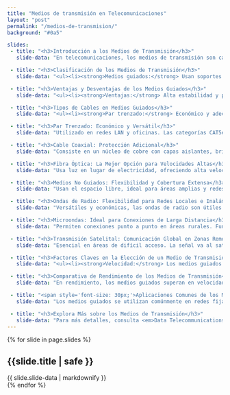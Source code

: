```yaml
---
title: "Medios de transmisión en Telecomunicaciones"
layout: "post"
permalink: "/medios-de-transmision/"
background: "#0a5"

slides:
 - title: "<h3>Introducción a los Medios de Transmisión</h3>"
   slide-data: "En telecomunicaciones, los medios de transmisión son canales a través de los cuales se envían datos de un punto a otro. Estos afectan la velocidad, alcance y calidad de la comunicación, y se clasifican en guiados y no guiados."

 - title: "<h3>Clasificación de los Medios de Transmisión</h3>"
   slide-data: "<ul><li><strong>Medios guiados:</strong> Usan soportes físicos como cables, proporcionando estabilidad y reduciendo interferencias.</li><li><strong>Medios no guiados:</strong> Utilizan ondas en el espacio libre (radio o microondas) para flexibilidad y cobertura extensa.</li></ul>"

 - title: "<h3>Ventajas y Desventajas de los Medios Guiados</h3>"
   slide-data: "<ul><li><strong>Ventajas:</strong> Alta estabilidad y protección contra interferencias, ideal para entornos urbanos.</li><li><strong>Desventajas:</strong> Costos de instalación y limitación de movilidad.</li></ul>"

 - title: "<h3>Tipos de Cables en Medios Guiados</h3>"
   slide-data: "<ul><li><strong>Par trenzado:</strong> Económico y adecuado para redes locales.</li><li><strong>Cable coaxial:</strong> Alta resistencia a interferencias, ideal para televisión e Internet de media velocidad.</li><li><strong>Fibra óptica:</strong> Altas velocidades y alcance; preferida en telecomunicaciones y redes de larga distancia.</li></ul>"

 - title: "<h3>Par Trenzado: Económico y Versátil</h3>"
   slide-data: "Utilizado en redes LAN y oficinas. Las categorías CAT5e y CAT6 ofrecen velocidades de hasta 10 Gbps. Aunque puede haber interferencias, sigue siendo común por su bajo costo."

 - title: "<h3>Cable Coaxial: Protección Adicional</h3>"
   slide-data: "Consiste en un núcleo de cobre con capas aislantes, brindando alta resistencia a interferencias y usado en televisión por cable e Internet."

 - title: "<h3>Fibra Óptica: La Mejor Opción para Velocidades Altas</h3>"
   slide-data: "Usa luz en lugar de electricidad, ofreciendo alta velocidad y capacidad a largo alcance. Es inmune a interferencias, pero su costo inicial es alto."

 - title: "<h3>Medios No Guiados: Flexibilidad y Cobertura Extensa</h3>"
   slide-data: "Usan el espacio libre, ideal para áreas amplias y redes móviles. Las ondas de radio y microondas ofrecen cobertura sin necesidad de cables, aunque pueden sufrir interferencias."

 - title: "<h3>Ondas de Radio: Flexibilidad para Redes Locales e Inalámbricas</h3>"
   slide-data: "Versátiles y económicas, las ondas de radio son útiles en redes WiFi y Bluetooth. Ofrecen buena cobertura, pero pueden interferir en entornos con muchos dispositivos."

 - title: "<h3>Microondas: Ideal para Conexiones de Larga Distancia</h3>"
   slide-data: "Permiten conexiones punto a punto en áreas rurales. Funcionan en línea de vista y ofrecen velocidad, aunque su instalación es costosa."

 - title: "<h3>Transmisión Satelital: Comunicación Global en Zonas Remotas</h3>"
   slide-data: "Esencial en áreas de difícil acceso. La señal va al satélite y se retransmite, cubriendo grandes zonas, aunque tiene latencia alta y un costo elevado."

 - title: "<h3>Factores Claves en la Elección de un Medio de Transmisión</h3>"
   slide-data: "<ul><li><strong>Velocidad:</strong> Los medios guiados suelen ofrecer mayor velocidad.</li><li><strong>Distancia:</strong> La fibra y los satélites son eficaces a largas distancias.</li><li><strong>Interferencias:</strong> La fibra es inmune, mientras que las ondas de radio pueden verse afectadas.</li><li><strong>Movilidad:</strong> Los medios no guiados son mejores para aplicaciones móviles.</li></ul>"

 - title: "<h3>Comparativa de Rendimiento de los Medios de Transmisión</h3>"
   slide-data: "En rendimiento, los medios guiados superan en velocidad y confiabilidad. Los no guiados destacan en cobertura y movilidad, útiles para redes móviles y áreas extensas."

 - title: "<span style='font-size: 30px;'>Aplicaciones Comunes de los Medios de Transmisión</span>"
   slide-data: "Los medios guiados se utilizan comúnmente en redes fijas y centros de datos. Los medios no guiados son populares en redes domésticas y móviles, y las áreas rurales y remotas suelen usar transmisión satelital o microondas."

 - title: "<h3>Explora Más sobre los Medios de Transmisión</h3>"
   slide-data: "Para más detalles, consulta <em>Data Telecommunications</em> para comprender los tipos de medios, sus aplicaciones y cómo optimizar la comunicación en redes de datos."
---
```


{% for slide in page.slides %}                 
<section data-background="{% if slide.image %}{{slide.image}}{% elsif slide.background %}{{slide.background}}{% else %}{{page.background}}{% endif %}">
        <h1>{{slide.title | safe }}</h1>{{ slide.slide-data | markdownify }}
</section>               
{% endfor %}
